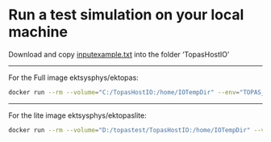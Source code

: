 # Run a test simulation on your local machine

Download and copy [inputexample.txt](inputexample.txt) into the folder ‘TopasHostIO’

---

For the Full image ektsysphys/ektopas:

```bash
docker run --rm --volume="C:/TopasHostIO:/home/IOTempDir" --env="TOPAS_G4_DATA_DIR=/home/G4Data" --entrypoint="/home/topas/bin/topas" ektsysphys/ektopas:latest /home/IOTempDir/inputexample.txt
```

---

For the lite image ektsysphys/ektopaslite:

```bash
docker run --rm --volume="D:/topastest/TopasHostIO:/home/IOTempDir" --volume="D:/topastest/G4Data:/home/G4Data" --env="TOPAS_G4_DATA_DIR=/home/G4Data" --entrypoint="/home/topas/bin/topas" ektopaslite /home/IOTempDir/inputexample.txt
```

